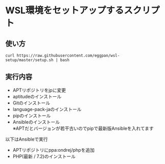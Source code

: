 # WSL環境をセットアップするスクリプト

## 使い方
`curl https://raw.githubusercontent.com/eggpan/wsl-setup/master/setup.sh | bash`

## 実行内容
* APTリポジトリをjpに変更
* aptitudeのインストール
* Gitのインストール
* language-pack-jaのインストール
* pipのインストール
* Ansibleのインストール  
※APTだとバージョンが若干古いのでpipで最新版Ansibleを入れてます

以下はAnsibleで実行
* APTリポジトリにppa:ondrej/phpを追加
* PHP(最新 / 7.2)のインストール
